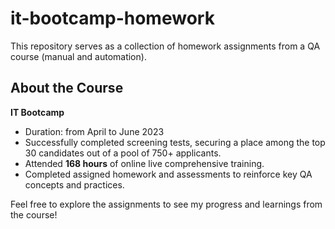 # it-bootcamp-homework
This repository serves as a collection of homework assignments from a QA course (manual and automation).

## About the Course
**IT Bootcamp**
- Duration: from April to June 2023
- Successfully completed screening tests, securing a place among the top 30 candidates out of a pool of 750+ applicants.  
- Attended **168 hours** of online live comprehensive training.
- Completed assigned homework and assessments to reinforce key QA concepts and practices.  

Feel free to explore the assignments to see my progress and learnings from the course!

